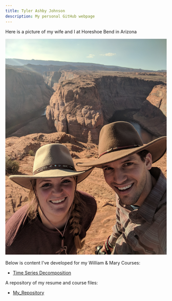 ```yaml
---
title: Tyler Ashby Johnson
description: My personal GitHub webpage
---
```

Here is a picture of my wife and I at Horeshoe Bend in Arizona

![My_Picture](/pics/taj.jpg)




Below is content I've developed for my William & Mary Courses:

- [Time Series Decomposition](/timeseries/index.md)



A repository of my resume and course files:
- [My_Repository](https://github.com/T-Ashby-John/My_Repository)
